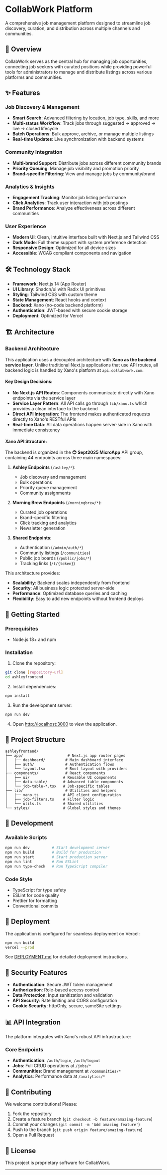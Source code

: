 # CollabWork Platform

A comprehensive job management platform designed to streamline job discovery, curation, and distribution across multiple channels and communities.

## 🎯 Overview

CollabWork serves as the central hub for managing job opportunities, connecting job seekers with curated positions while providing powerful tools for administrators to manage and distribute listings across various platforms and communities.

## ✨ Features

### Job Discovery & Management
- **Smart Search**: Advanced filtering by location, job type, skills, and more
- **Multi-status Workflow**: Track jobs through suggested → approved → live → closed lifecycle
- **Batch Operations**: Bulk approve, archive, or manage multiple listings
- **Real-time Updates**: Live synchronization with backend systems

### Community Integration
- **Multi-brand Support**: Distribute jobs across different community brands
- **Priority Queuing**: Manage job visibility and promotion priority
- **Brand-specific Filtering**: View and manage jobs by community/brand

### Analytics & Insights
- **Engagement Tracking**: Monitor job listing performance
- **Click Analytics**: Track user interaction with job postings
- **Brand Performance**: Analyze effectiveness across different communities

### User Experience
- **Modern UI**: Clean, intuitive interface built with Next.js and Tailwind CSS
- **Dark Mode**: Full theme support with system preference detection
- **Responsive Design**: Optimized for all device sizes
- **Accessible**: WCAG compliant components and navigation

## 🛠 Technology Stack

- **Framework**: Next.js 14 (App Router)
- **UI Library**: Shadcn/ui with Radix UI primitives
- **Styling**: Tailwind CSS with custom theme
- **State Management**: React hooks and context
- **Backend**: Xano (no-code backend platform)
- **Authentication**: JWT-based with secure cookie storage
- **Deployment**: Optimized for Vercel

## 🏗 Architecture

### Backend Architecture
This application uses a decoupled architecture with **Xano as the backend service layer**. Unlike traditional Next.js applications that use API routes, all backend logic is handled by Xano's platform at `api.collabwork.com`.

#### Key Design Decisions:
- **No Next.js API Routes**: Components communicate directly with Xano endpoints via the service layer
- **Service Layer Pattern**: All API calls go through `lib/xano.ts` which provides a clean interface to the backend
- **Direct API Integration**: The frontend makes authenticated requests directly to Xano's RESTful APIs
- **Real-time Data**: All data operations happen server-side in Xano with immediate consistency

#### Xano API Structure:
The backend is organized in the **😊 Sept2025 MicroApp** API group, containing 44 endpoints across three main namespaces:

1. **Ashley Endpoints** (`/ashley/*`):
   - Job discovery and management
   - Bulk operations
   - Priority queue management
   - Community assignments

2. **Morning Brew Endpoints** (`/morningbrew/*`):
   - Curated job operations
   - Brand-specific filtering
   - Click tracking and analytics
   - Newsletter generation

3. **Shared Endpoints**:
   - Authentication (`/admin/auth/*`)
   - Community listings (`/communities`)
   - Public job boards (`/public/jobs/*`)
   - Tracking links (`/t/{token}`)

This architecture provides:
- **Scalability**: Backend scales independently from frontend
- **Security**: All business logic protected server-side
- **Performance**: Optimized database queries and caching
- **Flexibility**: Easy to add new endpoints without frontend deploys

## 🚀 Getting Started

### Prerequisites
- Node.js 18+ and npm

### Installation

1. Clone the repository:
```bash
git clone [repository-url]
cd ashleyfrontend
```

2. Install dependencies:
```bash
npm install
```

3. Run the development server:
```bash
npm run dev
```

4. Open [http://localhost:3000](http://localhost:3000) to view the application.

## 📁 Project Structure

```
ashleyfrontend/
├── app/                    # Next.js app router pages
│   ├── dashboard/         # Main dashboard interface
│   ├── auth/              # Authentication flows
│   └── layout.tsx         # Root layout with providers
├── components/            # React components
│   ├── ui/               # Reusable UI components
│   ├── data-table/       # Advanced table components
│   └── job-table-*.tsx   # Job-specific tables
├── lib/                   # Utilities and helpers
│   ├── xano.ts           # API client configuration
│   ├── job-filters.ts    # Filter logic
│   └── utils.ts          # Shared utilities
└── styles/               # Global styles and themes
```

## 🧪 Development

### Available Scripts

```bash
npm run dev          # Start development server
npm run build        # Build for production
npm run start        # Start production server
npm run lint         # Run ESLint
npm run type-check   # Run TypeScript compiler
```

### Code Style
- TypeScript for type safety
- ESLint for code quality
- Prettier for formatting
- Conventional commits

## 🚢 Deployment

The application is configured for seamless deployment on Vercel:

```bash
npm run build
vercel --prod
```

See [DEPLOYMENT.md](DEPLOYMENT.md) for detailed deployment instructions.

## 🔐 Security Features

- **Authentication**: Secure JWT token management
- **Authorization**: Role-based access control
- **Data Protection**: Input sanitization and validation
- **API Security**: Rate limiting and CORS configuration
- **Cookie Security**: httpOnly, secure, sameSite settings

## 📊 API Integration

The platform integrates with Xano's robust API infrastructure:

### Core Endpoints
- **Authentication**: `/auth/login`, `/auth/logout`
- **Jobs**: Full CRUD operations at `/jobs/*`
- **Communities**: Brand management at `/communities/*`
- **Analytics**: Performance data at `/analytics/*`

## 🤝 Contributing

We welcome contributions! Please:

1. Fork the repository
2. Create a feature branch (`git checkout -b feature/amazing-feature`)
3. Commit your changes (`git commit -m 'Add amazing feature'`)
4. Push to the branch (`git push origin feature/amazing-feature`)
5. Open a Pull Request

## 📄 License

This project is proprietary software for CollabWork.

---